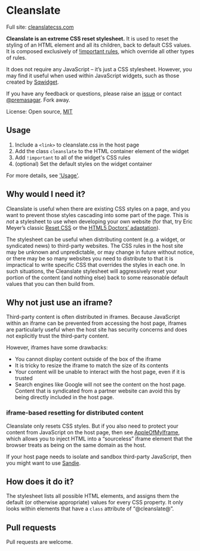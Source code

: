 # Cleanslate

Full site: [cleanslatecss.com](http://cleanslatecss.com)

**Cleanslate is an extreme CSS reset stylesheet.** It is used to reset the styling of an HTML element and all its children, back to default CSS values. It is composed exclusively of [!important rules](http://www.w3.org/TR/CSS2/cascade.html#important-rules), which override all other types of rules.

It does not require any JavaScript – it’s just a CSS stylesheet. However, you may find it useful when used within JavaScript widgets, such as those created by [Sqwidget](https://github.com/premasagar/sqwidget).

If you have any feedback or questions, please raise an [issue](https://github.com/premasagar/cleanslate/issues) or contact [@premasagar](https://twitter.com/premasagar). Fork away.

License: Open source, [MIT](http://opensource.org/licenses/MIT)


Usage
-----

1. Include a `<link>` to cleanslate.css in the host page
2. Add the class `cleanslate` to the HTML container element of the widget
3. Add `!important` to all of the widget's CSS rules
4. (optional) Set the default styles on the widget container

For more details, see ['Usage'](http://cleanslatecss.com/usage/).


Why would I need it?
--------------------

Cleanslate is useful when there are existing CSS styles on a page, and you want to prevent those styles cascading into some part of the page. This is *not* a stylesheet to use when developing your own website (for that, try Eric Meyer’s classic [Reset CSS](http://meyerweb.com/eric/tools/css/reset/) or the [HTML5 Doctors’ adaptation](http://html5doctor.com/html-5-reset-stylesheet)).

The stylesheet can be useful when distributing content (e.g. a widget, or syndicated news) to third-party websites. The CSS rules in the host site may be unknown and unpredictable, or may change in future without notice, or there may be so many websites you need to distribute to that it is impractical to write specific CSS that overrides the styles in each one. In such situations, the Cleanslate stylesheet will aggressively reset your portion of the content (and nothing else) back to some reasonable default values that you can then build from.


Why not just use an iframe?
---------------------------

Third-party content is often distributed in iframes. Because JavaScript within an iframe can be prevented from accessing the host page, iframes are particularly useful when the host site has security concerns and does not explicitly trust the third-party content.

However, iframes have some drawbacks:

-   You cannot display content outside of the box of the iframe
-   It is tricky to resize the iframe to match the size of its contents
-   Your content will be unable to interact with the host page, even if it is trusted
-   Search engines like Google will not see the content on the host page. Content that is syndicated from a partner website can avoid this by being directly included in the host page.

### iframe-based resetting for distributed content

Cleanslate only resets CSS styles. But if you also need to protect your content from JavaScript on the host page, then see [AppleOfMyIframe](https://github.com/premasagar/appleofmyiframe), which allows you to inject HTML into a “sourceless” iframe element that the browser treats as being on the same domain as the host.

If your host page needs to isolate and sandbox third-party JavaScript, then you might want to use [Sandie](https://github.com/premasagar/sandie).


How does it do it?
------------------

The stylesheet lists all possible HTML elements, and assigns them the default (or otherwise appropriate) values for every CSS property. It only looks within elements that have a `class` attribute of “@cleanslate@”.


Pull requests
-------------

Pull requests are welcome.
